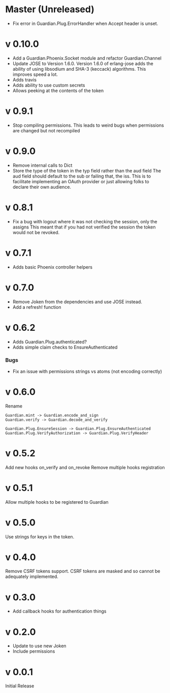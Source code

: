 # Master (Unreleased)

* Fix error in Guardian.Plug.ErrorHandler when Accept header is unset.

# v 0.10.0

* Add a Guardian.Phoenix.Socket module and refactor Guardian.Channel
* Update JOSE to Version 1.6.0. Version 1.6.0 of erlang-jose
adds the ability of using libsodium and SHA-3 (keccack) algorithms.
This improves speed a lot.
* Adds travis
* Adds ability to use custom secrets
* Allows peeking at the contents of the token

# v 0.9.1

* Stop compiling permissions. This leads to weird bugs when permissions are
  changed but not recompiled

# v 0.9.0

* Remove internal calls to Dict
* Store the type of the token in the typ field rather than the aud field
  The aud field should default to the sub or failing that, the iss.
  This is to facilitate implementing an OAuth provider or just allowing
  folks to declare their own audience.

# v 0.8.1

* Fix a bug with logout where it was not checking the session, only the assigns
  This meant that if you had not verified the session the token would not be
  revoked.

# v 0.7.1

* Adds basic Phoenix controller helpers

# v 0.7.0

* Remove Joken from the dependencies and use JOSE instead.
* Add a refresh! function

# v 0.6.2

* Adds Guardian.Plug.authenticated?
* Adds simple claim checks to EnsureAuthenticated

### Bugs

* Fix an issue with permissions strings vs atoms (not encoding correctly)

# v 0.6.0
Rename

    Guardian.mint -> Guardian.encode_and_sign
    Guardian.verify -> Guardian.decode_and_verify

    Guardian.Plug.EnsureSession -> Guardian.Plug.EnsureAuthenticated
    Guardian.Plug.VerifyAuthorization -> Guardian.Plug.VerifyHeader

# v 0.5.2

Add new hooks on\_verify and on\_revoke
Remove multiple hooks registration

# v 0.5.1

Allow multiple hooks to be registered to Guardian

# v 0.5.0

Use strings for keys in the token.

# v 0.4.0

Remove CSRF tokens support. CSRF tokens are masked and so cannot be adequately
implemented.

# v 0.3.0

* Add callback hooks for authentication things

# v 0.2.0

* Update to use new Joken
* Include permissions

# v 0.0.1

Initial Release
